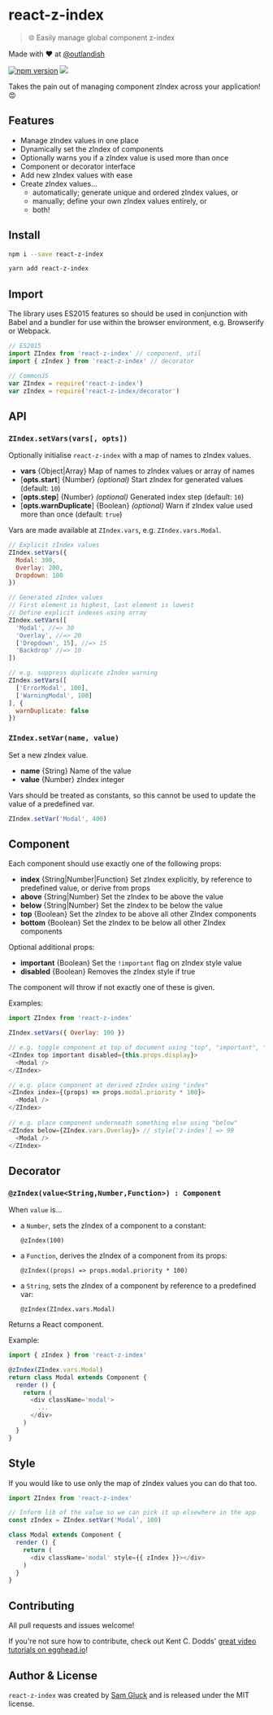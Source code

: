 # react-z-index

> :globe_with_meridians: Easily manage global component z-index

Made with ❤ at <a href="http://www.twitter.com/outlandish">@outlandish</a>

<a href="http://badge.fury.io/js/react-z-index"><img alt="npm version" src="https://badge.fury.io/js/react-z-index.svg" /></a>
<a href="http://standardjs.com/"><img src="https://img.shields.io/badge/code%20style-standard-brightgreen.svg" /></a>

Takes the pain out of managing component zIndex across your application! :heart_eyes:

## Features

- Manage zIndex values in one place
- Dynamically set the zIndex of components
- Optionally warns you if a zIndex value is used more than once
- Component or decorator interface
- Add new zIndex values with ease
- Create zIndex values...
    - automatically; generate unique and ordered zIndex values, or
    - manually; define your own zIndex values entirely, or
    - both!
    
## Install

```sh
npm i --save react-z-index
```

```sh
yarn add react-z-index
```

## Import

The library uses ES2015 features so should be used in conjunction with Babel and a bundler for use within the browser environment, e.g. Browserify or Webpack.

```js
// ES2015
import ZIndex from 'react-z-index' // component, util
import { zIndex } from 'react-z-index' // decorator
```

```js
// CommonJS
var ZIndex = require('react-z-index')
var zIndex = require('react-z-index/decorator')
```

## API

### `ZIndex.setVars(vars[, opts])`

Optionally initialise `react-z-index` with a map of names to zIndex values.

- __vars__ {Object|Array} Map of names to zIndex values or array of names
- [__opts.start__] {Number} _(optional)_ Start zIndex for generated values (default: `10`)
- [__opts.step__] {Number} _(optional)_ Generated index step (default: `10`)
- [__opts.warnDuplicate__] {Boolean} _(optional)_ Warn if zIndex value used more than once (default: `true`)

Vars are made available at `ZIndex.vars`, e.g. `ZIndex.vars.Modal`.

```js
// Explicit zIndex values
ZIndex.setVars({
  Modal: 300,
  Overlay: 200,
  Dropdown: 100
})

// Generated zIndex values
// First element is highest, last element is lowest
// Define explicit indexes using array
ZIndex.setVars([
  'Modal', //=> 30
  'Overlay', //=> 20
  ['Dropdown', 15], //=> 15
  'Backdrop' //=> 10
])

// e.g. suppress duplicate zIndex warning
ZIndex.setVars([
  ['ErrorModal', 100],
  ['WarningModal', 100]
], {
  warnDuplicate: false
})
```

### `ZIndex.setVar(name, value)`

Set a new zIndex value.

- __name__ {String} Name of the value
- __value__ {Number} zIndex integer

Vars should be treated as constants, so this cannot be used to update the value of a predefined var.

```js
ZIndex.setVar('Modal', 400)
```

## Component

Each component should use exactly one of the following props:

- __index__ {String|Number|Function} Set zIndex explicitly, by reference to predefined value, or derive from props
- __above__ {String|Number} Set the zIndex to be above the value
- __below__ {String|Number} Set the zIndex to be below the value
- __top__ {Boolean} Set the zIndex to be above all other ZIndex components
- __bottom__ {Boolean} Set the zIndex to be below all other ZIndex components

Optional additional props:

- __important__ {Boolean} Set the `!important` flag on zIndex style value
- __disabled__ {Boolean} Removes the zIndex style if true 
 
The component will throw if not exactly one of these is given.

Examples:

```js
import ZIndex from 'react-z-index'

ZIndex.setVars({ Overlay: 100 })

// e.g. toggle component at top of document using "top", "important", "disabled"
<ZIndex top important disabled={this.props.display}>
  <Modal />
</ZIndex>

// e.g. place component at derived zIndex using "index"
<ZIndex index={(props) => props.modal.priority * 100}>
  <Modal />
</ZIndex>
  
// e.g. place component underneath something else using "below"
<ZIndex below={ZIndex.vars.Overlay}> // style['z-index'] => 99
  <Modal />
</ZIndex>
```

## Decorator

### `@zIndex(value<String,Number,Function>) : Component`

When `value` is...

- a `Number`, sets the zIndex of a component to a constant:

    `@zIndex(100)`
    
- a `Function`, derives the zIndex of a component from its props:

    `@zIndex((props) => props.modal.priority * 100)`
    
- a `String`, sets the zIndex of a component by reference to a predefined var:

    `@zIndex(ZIndex.vars.Modal)`
    
Returns a React component.

Example:

```js
import { zIndex } from 'react-z-index'

@zIndex(ZIndex.vars.Modal)
return class Modal extends Component {
  render () {
    return (
      <div className='modal'>
        ...
      </div>
    )
  }
}
```

## Style
   
If you would like to use only the map of zIndex values you can do that too.

```js
import ZIndex from 'react-z-index'

// Inform lib of the value so we can pick it up elsewhere in the app
const zIndex = ZIndex.setVar('Modal', 100)

class Modal extends Component {
  render () {
    return (
      <div className='modal' style={{ zIndex }}></div>
    )
  }
}
```

## Contributing

All pull requests and issues welcome!

If you're not sure how to contribute, check out Kent C. Dodds'
[great video tutorials on egghead.io](http://bit.ly/2aVzthz)!

## Author & License

`react-z-index` was created by [Sam Gluck](https://twitter.com/sdgluck) and is released under the MIT license.
